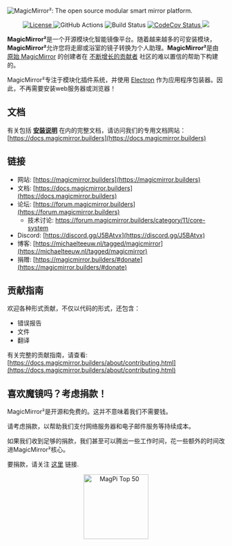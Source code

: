 ![MagicMirror²: The open source modular smart mirror platform. ](.github/header.png)

<p style="text-align: center">
  <a href="https://choosealicense.com/licenses/mit">
		<img src="https://img.shields.io/badge/license-MIT-blue.svg" alt="License">
	</a>
	<img src="https://img.shields.io/github/actions/workflow/status/michmich/magicmirror/automated-tests.yaml" alt="GitHub Actions">
	<img src="https://img.shields.io/github/checks-status/michmich/magicmirror/master" alt="Build Status">
	<a href="https://codecov.io/gh/MichMich/MagicMirror">
		<img src="https://codecov.io/gh/MichMich/MagicMirror/branch/master/graph/badge.svg?token=LEG1KitZR6" alt="CodeCov Status"/>
	</a>
	<a href="https://github.com/MichMich/MagicMirror">
		<img src="https://img.shields.io/github/stars/michmich/magicmirror?style=social">
	</a>
</p>

**MagicMirror²**是一个开源模块化智能镜像平台。随着越来越多的可安装模块，**MagicMirror²**允许您将走廊或浴室的镜子转换为个人助理。**MagicMirror²**是由 [原始 MagicMirror](https://michaelteeuw.nl/tagged/magicmirror) 的创建者在 [不断增长的贡献者](https://github.com/MichMich/MagicMirror/graphs/contributors) 社区的难以置信的帮助下构建的。

MagicMirror²专注于模块化插件系统，并使用 [Electron](https://www.electronjs.org/) 作为应用程序包装器。因此，不再需要安装web服务器或浏览器！

## 文档

有关包括 **[安装说明](https://docs.magicmirror.builders/getting-started/installation.html)** 在内的完整文档，请访问我们的专用文档网站：[https://docs.magicmirror.builders](https://docs.magicmirror.builders)

## 链接

- 网站: [https://magicmirror.builders](https://magicmirror.builders)
- 文档: [https://docs.magicmirror.builders](https://docs.magicmirror.builders)
- 论坛: [https://forum.magicmirror.builders](https://forum.magicmirror.builders)
  - 技术讨论: https://forum.magicmirror.builders/category/11/core-system
- Discord: [https://discord.gg/J5BAtvx](https://discord.gg/J5BAtvx)
- 博客: [https://michaelteeuw.nl/tagged/magicmirror](https://michaelteeuw.nl/tagged/magicmirror)
- 捐赠: [https://magicmirror.builders/#donate](https://magicmirror.builders/#donate)

## 贡献指南

欢迎各种形式贡献，不仅以代码的形式，还包含：

- 错误报告
- 文件
- 翻译

有关完整的贡献指南，请查看: [https://docs.magicmirror.builders/about/contributing.html](https://docs.magicmirror.builders/about/contributing.html)

## 喜欢魔镜吗？考虑捐款！

MagicMirror²是开源和免费的。这并不意味着我们不需要钱。

请考虑捐款，以帮助我们支付网络服务器和电子邮件服务等持续成本。

如果我们收到足够的捐款，我们甚至可以腾出一些工作时间，花一些额外的时间改进MagicMirror²核心。

要捐款，请关注 [这里](https://www.paypal.com/cgi-bin/webscr?cmd=_s-xclick&hosted_button_id=G5D8E9MR5DTD2&source=url) 链接.

<p style="text-align: center">
	<a href="https://forum.magicmirror.builders/topic/728/magicmirror-is-voted-number-1-in-the-magpi-top-50"><img src="https://magicmirror.builders/img/magpi-best-watermark-custom.png" width="150" alt="MagPi Top 50"></a>
</p>
